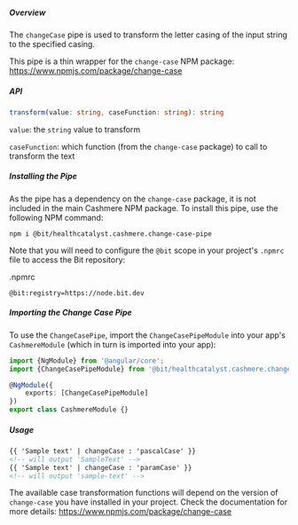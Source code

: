 ##### Overview

The `changeCase` pipe is used to transform the letter casing of the input string to the specified casing.

This pipe is a thin wrapper for the `change-case` NPM package:
<https://www.npmjs.com/package/change-case>

##### API

```ts
transform(value: string, caseFunction: string): string
```

`value`: the `string` value to transform

`caseFunction`: which function (from the `change-case` package) to call to transform the text

##### Installing the Pipe

As the pipe has a dependency on the `change-case` package, it is not included in the main Cashmere NPM package. To
install this pipe, use the following NPM command:

```
npm i @bit/healthcatalyst.cashmere.change-case-pipe
```

Note that you will need to configure the `@bit` scope in your project's `.npmrc` file to access the Bit repository:

.npmrc

```
@bit:registry=https://node.bit.dev
```

##### Importing the Change Case Pipe

To use the `ChangeCasePipe`, import the `ChangeCasePipeModule` into your app's `CashmereModule` (which in turn is imported into your app):

```ts
import {NgModule} from '@angular/core';
import {ChangeCasePipeModule} from '@bit/healthcatalyst.cashmere.change-case-pipe';

@NgModule({
    exports: [ChangeCasePipeModule]
})
export class CashmereModule {}
```

##### Usage

```html
{{ 'Sample text' | changeCase : 'pascalCase' }}
<!-- will output 'SampleText' -->
{{ 'Sample text' | changeCase : 'paramCase' }}
<!-- will output 'sample-text' -->
```

The available case transformation functions will depend on the version of `change-case` you have installed in your project.
Check the documentation for more details: <https://www.npmjs.com/package/change-case>

